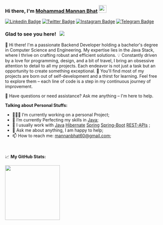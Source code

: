 ### Hi there, I'm <a href="https://github.com/zailta" target="_blank">Mohammad Mannan Bhat</a> <img src="https://media.giphy.com/media/hvRJCLFzcasrR4ia7z/giphy.gif" width="25px">
[![Linkedin Badge](https://img.shields.io/badge/-LinkedIn-0e76a8?style=flat-square&logo=Linkedin&logoColor=white)](https://linkedin.com/in/m-mannan-bhat-486405172/)
[![Twitter Badge](https://img.shields.io/badge/-Twitter-00acee?style=flat-square&logo=Twitter&logoColor=white)](https://twitter.com/BhatMannan)
[![Instagram Badge](https://img.shields.io/badge/-Instagram-e4405f?style=flat-square&logo=Instagram&logoColor=white)](https://instagram.com/mohammad_mannan/)
[![Telegram Badge](https://img.shields.io/badge/-Telegram-0088cc?style=flat-square&logo=Telegram&logoColor=white)](https://t.me/Zailta)

### Glad to see you here! &nbsp; ![](https://komarev.com/ghpvc/?username=zailta)

👋 Hi there! I'm a passionate Backend Developer holding a bachelor's degree in Computer Science and Engineering. My expertise lies in the Java Stack, where I thrive on crafting robust and efficient solutions.
💡 Constantly driven by a love for programming, design, and a bit of travel, I bring an obsessive attention to detail to all my projects. Each endeavor is not just a task but an opportunity to create something exceptional.
📝 You'll find most of my projects are born out of self-development and a thirst for learning. Feel free to explore them – each line of code is a step in my continuous journey of improvement.

💬 Have questions or need assistance? Ask me anything – I'm here to help.

**Talking about Personal Stuffs:**

- 👨🏻‍💻 I’m currently working on a personal Project;
- 🚀 I’m currently Perfecting my skills in [Java](https://www.java.com/);
- 📝 I usually work with  [Java](https://www.java.com/)  [Hibernate](https://hibernate.org/orm/documentation/6.1/) [Spring](https://docs.spring.io/spring-framework/docs/current/reference/html/) [Spring-Boot](https://spring.io/projects/spring-boot/) [REST-APIs]([https://spring.io/projects/spring-boot/](https://spring.io/guides/tutorials/rest/))  ; 
- 💬 Ask me about anything, I am happy to help;
- 📫 How to reach me: mannanbhat60@gmail.com;

</br>

📈 **My GitHub Stats:**

<p>
  <img height="180em" src="https://github-readme-stats.vercel.app/api/top-langs/?username=zailta&exclude_repo=KNN-Image-Classification&show_icons=true&hide_border=true&layout=compact&langs_count=8"/>
</p>




